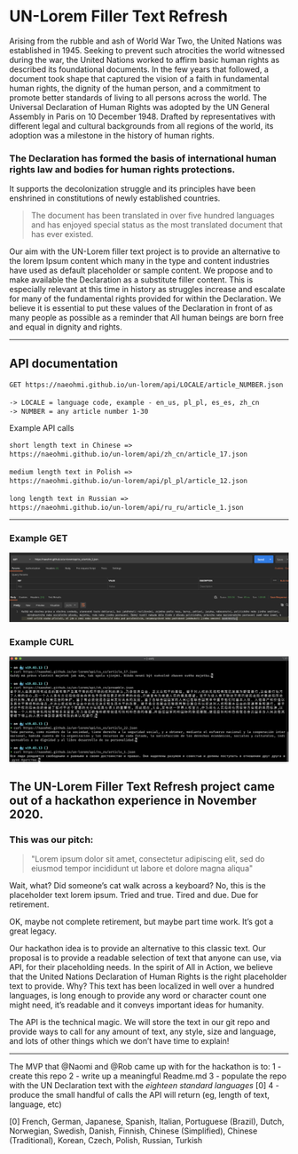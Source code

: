 # UN-Lorem Filler Text Refresh

Arising from the rubble and ash of World War Two, the United Nations was established in 1945. Seeking to prevent such atrocities the world witnessed during the war, the United Nations worked to affirm basic human rights as described its foundational documents. In the few years that followed, a document took shape that captured the vision of a faith in fundamental human rights, the dignity of the human person, and a commitment to promote better standards of living to all persons across the world. The Universal Declaration of Human Rights was adopted by the UN General Assembly in Paris on 10 December 1948. Drafted by representatives with different legal and cultural backgrounds from all regions of the world, its adoption was a milestone in the history of human rights.

### The Declaration has formed the basis of international human rights law and bodies for human rights protections. 

It supports the decolonization struggle and its principles have been enshrined in constitutions of newly established countries.

> The document has been translated in over five hundred languages and has enjoyed special status as the most translated document that has ever existed.

Our aim with the UN-Lorem filler text project is to provide an alternative to the lorem Ipsum content which many in the type and content industries have used as default placeholder or sample content. We propose and to make available the Declaration as a substitute filler content. This is especially relevant at this time in history as struggles increase and escalate for many of the fundamental rights provided for within the Declaration. We believe it is essential to put these values of the Declaration in front of as many people as possible as a reminder that All human beings are born free and equal in dignity and rights.


---

## API documentation

```
GET https://naeohmi.github.io/un-lorem/api/LOCALE/article_NUMBER.json

-> LOCALE = language code, example - en_us, pl_pl, es_es, zh_cn
-> NUMBER = any article number 1-30

```

Example API calls 


```
short length text in Chinese => 
https://naeohmi.github.io/un-lorem/api/zh_cn/article_17.json

medium length text in Polish =>
https://naeohmi.github.io/un-lorem/api/pl_pl/article_12.json

long length text in Russian =>
https://naeohmi.github.io/un-lorem/api/ru_ru/article_1.json

```

---

### Example GET
![Example Get](./assets/get-example.png)

### Example CURL
![Example Curl](./assets/curl-example.png)


## The UN-Lorem Filler Text Refresh project came out of a hackathon experience in November 2020. 

### This was our pitch:

> "Lorem ipsum dolor sit amet, consectetur adipiscing elit, sed do eiusmod tempor incididunt ut labore et dolore magna aliqua"

Wait, what? Did someone’s cat walk across a keyboard? No, this is the placeholder text lorem ipsum. Tried and true. Tired and due. Due for retirement.

OK, maybe not complete retirement, but maybe part time work. It’s got a great legacy.

Our hackathon idea is to provide an alternative to this classic text. Our proposal is to provide a readable selection of text that anyone can use, via API, for their placeholding needs. In the spirit of All in Action, we believe that the United Nations Declaration of Human Rights is the right placeholder text to provide. Why? This text has been localized in well over a hundred languages, is long enough to provide any word or character count one might need, it’s readable and it conveys important ideas for humanity.

The API is the technical magic. We will store the text in our git repo and provide ways to call for any amount of text, any style, size and language, and lots of other things which we don’t have time to explain!

---

The MVP that @Naomi and @Rob came up with for the hackathon is to:
1 - create this repo
2 - write up a meaningful Readme.md
3 - populate the repo with the UN Declaration text with the _eighteen standard languages_ [0]
4 - produce the small handful of calls the API will return (eg, length of text, language, etc)

[0] French, German, Japanese, Spanish, Italian, Portuguese (Brazil), Dutch, Norwegian, Swedish, Danish, Finnish, Chinese (Simplified), Chinese (Traditional), Korean, Czech, Polish, Russian, Turkish
